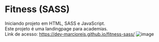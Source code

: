 # Fitness (SASS)
Iniciando projeto em HTML, SASS e JavaScript.<br>
Este projeto é uma landingpage para academias.<br>
Link de acesso: https://dev-marcioreis.github.io/fitness-sass/
![image](https://user-images.githubusercontent.com/122680054/214327140-7060108c-60ae-4703-aabc-3741727dfe7a.png)

